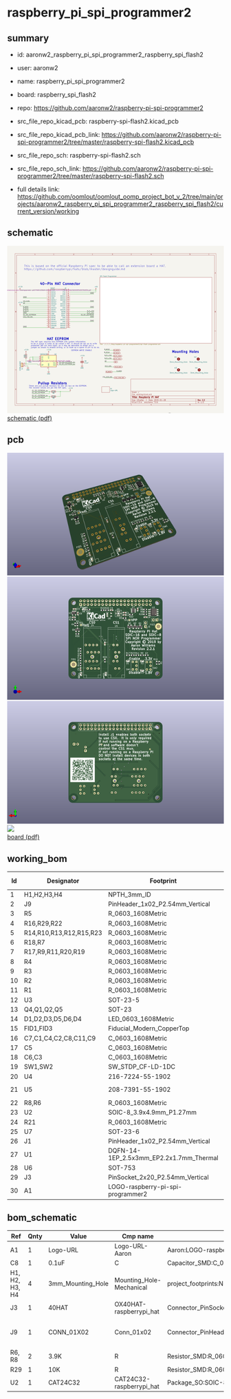 # raspberry_pi_spi_programmer2
 
## summary 
* id: aaronw2_raspberry_pi_spi_programmer2_raspberry_spi_flash2
* user: aaronw2
* name: raspberry_pi_spi_programmer2
* board: raspberry_spi_flash2
* repo: https://github.com/aaronw2/raspberry-pi-spi-programmer2
* src_file_repo_kicad_pcb: raspberry-spi-flash2.kicad_pcb
* src_file_repo_kicad_pcb_link: https://github.com/aaronw2/raspberry-pi-spi-programmer2/tree/master/raspberry-spi-flash2.kicad_pcb


* src_file_repo_sch: raspberry-spi-flash2.sch
* src_file_repo_sch_link: https://github.com/aaronw2/raspberry-pi-spi-programmer2/tree/master/raspberry-spi-flash2.sch
* full details link: https://github.com/oomlout/oomlout_oomp_project_bot_v_2/tree/main/projects/aaronw2_raspberry_pi_spi_programmer2_raspberry_spi_flash2/current_version/working  

## schematic  
![](working_schematic_600.png)  
[schematic (pdf)](working_schematic.pdf)  

## pcb  
![](working_3d_600.png) 
![](working_3d_front_600.png)  
![](working_3d_back_600.png)  
![](working_600.png)  
[board (pdf)](working.pdf)  

## working_bom
| Id | Designator | Footprint | Quantity | Designation | Supplier and ref |  | None | 
| --- | --- | --- | --- | --- | --- | --- | --- | 
| 1 | H1,H2,H3,H4 | NPTH_3mm_ID | 4 | 3mm_Mounting_Hole |  |  | [''] | 
| 2 | J9 | PinHeader_1x02_P2.54mm_Vertical | 1 | CONN_01X02 |  |  | [''] | 
| 3 | R5 | R_0603_1608Metric | 1 | 13.3K |  |  | [''] | 
| 4 | R16,R29,R22 | R_0603_1608Metric | 3 | 10K |  |  | [''] | 
| 5 | R14,R10,R13,R12,R15,R23 | R_0603_1608Metric | 6 | 4.75K |  |  | [''] | 
| 6 | R18,R7 | R_0603_1608Metric | 2 | 100K |  |  | [''] | 
| 7 | R17,R9,R11,R20,R19 | R_0603_1608Metric | 5 | 560 |  |  | [''] | 
| 8 | R4 | R_0603_1608Metric | 1 | 20K |  |  | [''] | 
| 9 | R3 | R_0603_1608Metric | 1 | 1K |  |  | [''] | 
| 10 | R2 | R_0603_1608Metric | 1 | 25K |  |  | [''] | 
| 11 | R1 | R_0603_1608Metric | 1 | 1M |  |  | [''] | 
| 12 | U3 | SOT-23-5 | 1 | AP2127K-ADJ |  |  | [''] | 
| 13 | Q4,Q1,Q2,Q5 | SOT-23 | 4 | BSS138 |  |  | [''] | 
| 14 | D1,D2,D3,D5,D6,D4 | LED_0603_1608Metric | 6 | LED |  |  | [''] | 
| 15 | FID1,FID3 | Fiducial_Modern_CopperTop | 2 | FIDUCIAL_1MM |  |  | [''] | 
| 16 | C7,C1,C4,C2,C8,C11,C9 | C_0603_1608Metric | 7 | 0.1uF |  |  | [''] | 
| 17 | C5 | C_0603_1608Metric | 1 | 1000pF |  |  | [''] | 
| 18 | C6,C3 | C_0603_1608Metric | 2 | 4.7uF |  |  | [''] | 
| 19 | SW1,SW2 | SW_STDP_CF-LD-1DC | 2 | SW_SPDT |  |  | [''] | 
| 20 | U4 | 216-7224-55-1902 | 1 | MX25L25735 |  |  | [''] | 
| 21 | U5 | 208-7391-55-1902 | 1 | AT25SF081-SSHD-X |  |  | [''] | 
| 22 | R8,R6 | R_0603_1608Metric | 2 | 3.9K |  |  | [''] | 
| 23 | U2 | SOIC-8_3.9x4.9mm_P1.27mm | 1 | CAT24C32 |  |  | [''] | 
| 24 | R21 | R_0603_1608Metric | 1 | 330 |  |  | [''] | 
| 25 | U7 | SOT-23-6 | 1 | SN74AUP1T157 |  |  | [''] | 
| 26 | J1 | PinHeader_1x02_P2.54mm_Vertical | 1 | Conn_01x02 |  |  | [''] | 
| 27 | U1 | DQFN-14-1EP_2.5x3mm_EP2.2x1.7mm_Thermal | 1 | FXL5T244BQX |  |  | [''] | 
| 28 | U6 | SOT-753 | 1 | SN74LVC1G04DBVR |  |  | [''] | 
| 29 | J3 | PinSocket_2x20_P2.54mm_Vertical | 1 | 40HAT |  |  | [''] | 
| 30 | A1 | LOGO-raspberry-pi-spi-programmer2 | 1 | Logo-URL |  |  | [''] | 


## bom_schematic
| Ref | Qnty | Value | Cmp name | Footprint | Description | Vendor | DNP | 
| --- | --- | --- | --- | --- | --- | --- | --- | 
| A1 | 1 | Logo-URL | Logo-URL-Aaron | Aaron:LOGO-raspberry-pi-spi-programmer2 |  |  |  | 
| C8 | 1 | 0.1uF | C | Capacitor_SMD:C_0603_1608Metric | Unpolarized capacitor |  |  | 
| H1, H2, H3, H4 | 4 | 3mm_Mounting_Hole | Mounting_Hole-Mechanical | project_footprints:NPTH_3mm_ID |  |  |  | 
| J3 | 1 | 40HAT | OX40HAT-raspberrypi_hat | Connector_PinSocket_2.54mm:PinSocket_2x20_P2.54mm_Vertical |  |  |  | 
| J9 | 1 | CONN_01X02 | Conn_01x02 | Connector_PinHeader_2.54mm:PinHeader_1x02_P2.54mm_Vertical | Generic connector, single row, 01x02, script generated (kicad-library-utils/schlib/autogen/connector/) |  |  | 
| R6, R8 | 2 | 3.9K | R | Resistor_SMD:R_0603_1608Metric | Resistor |  |  | 
| R29 | 1 | 10K | R | Resistor_SMD:R_0603_1608Metric | Resistor |  |  | 
| U2 | 1 | CAT24C32 | CAT24C32-raspberrypi_hat | Package_SO:SOIC-8_3.9x4.9mm_P1.27mm |  |  |  | 



